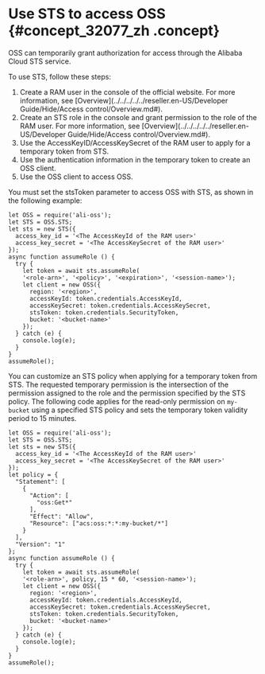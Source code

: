 # Use STS to access OSS {#concept_32077_zh .concept}

OSS can temporarily grant authorization for access through the Alibaba Cloud STS service.

To use STS, follow these steps:

1.  Create a RAM user in the console of the official website. For more information, see [Overview](../../../../../reseller.en-US/Developer Guide/Hide/Access control/Overview.md#).
2.  Create an STS role in the console and grant permission to the role of the RAM user. For more information, see [Overview](../../../../../reseller.en-US/Developer Guide/Hide/Access control/Overview.md#).
3.  Use the AccessKeyID/AccessKeySecret of the RAM user to apply for a temporary token from STS.
4.  Use the authentication information in the temporary token to create an OSS client.
5.  Use the OSS client to access OSS.

You must set the stsToken parameter to access OSS with STS, as shown in the following example:

```
let OSS = require('ali-oss');
let STS = OSS.STS;
let sts = new STS({
  access_key_id = '<The AccessKeyId of the RAM user>'
  access_key_secret = '<The AccessKeySecret of the RAM user>'
});
async function assumeRole () {
  try {
    let token = await sts.assumeRole(
    '<role-arn>', '<policy>', '<expiration>', '<session-name>');
    let client = new OSS({
      region: '<region>',
      accessKeyId: token.credentials.AccessKeyId,
      accessKeySecret: token.credentials.AccessKeySecret,
      stsToken: token.credentials.SecurityToken,
      bucket: '<bucket-name>'
    });
  } catch (e) {
    console.log(e);
  }
}
assumeRole();
```

You can customize an STS policy when applying for a temporary token from STS. The requested temporary permission is the intersection of the permission assigned to the role and the permission specified by the STS policy. The following code applies for the read-only permission on `my-bucket` using a specified STS policy and sets the temporary token validity period to 15 minutes.

```
let OSS = require('ali-oss');
let STS = OSS.STS;
let sts = new STS({
  access_key_id = '<The AccessKeyId of the RAM user>'
  access_key_secret = '<The AccessKeySecret of the RAM user>'
});
let policy = {
  "Statement": [
    {
      "Action": [
        "oss:Get*"
      ],
      "Effect": "Allow",
      "Resource": ["acs:oss:*:*:my-bucket/*"]
    }
  ],
  "Version": "1"
};
async function assumeRole () {
  try {
    let token = await sts.assumeRole(
    '<role-arn>', policy, 15 * 60, '<session-name>');
    let client = new OSS({
      region: '<region>',
      accessKeyId: token.credentials.AccessKeyId,
      accessKeySecret: token.credentials.AccessKeySecret,
      stsToken: token.credentials.SecurityToken,
      bucket: '<bucket-name>'
    });
  } catch (e) {
    console.log(e);
  }
}
assumeRole();
```

